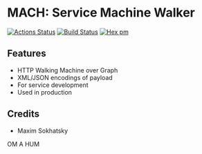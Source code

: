 MACH: Service Machine Walker
============================

[![Actions Status](https://github.com/synrc/mach/workflows/mix/badge.svg)](https://github.com/synrc/mach/actions)
[![Build Status](https://travis-ci.org/synrc/mach.svg?branch=master)](https://travis-ci.org/synrc/mach)
[![Hex pm](http://img.shields.io/hexpm/v/mach.svg?style=flat)](https://hex.pm/packages/mach)

Features
--------

* HTTP Walking Machine over Graph
* XML/JSON encodings of payload
* For service development
* Used in production

Credits
-------

* Maxim Sokhatsky

OM A HUM
